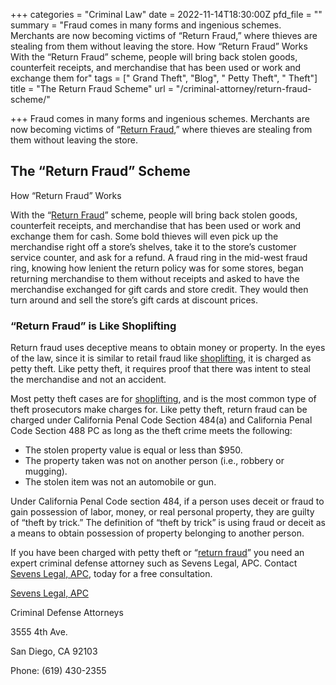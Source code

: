 +++
categories = "Criminal Law"
date = 2022-11-14T18:30:00Z
pfd_file = ""
summary = "Fraud comes in many forms and ingenious schemes. Merchants are now becoming victims of “Return Fraud,” where thieves are stealing from them without leaving the store. How “Return Fraud” Works With the “Return Fraud” scheme, people will bring back stolen goods, counterfeit receipts, and merchandise that has been used or work and exchange them for"
tags = [" Grand Theft", "Blog", " Petty Theft", "  Theft"]
title = "The Return Fraud Scheme"
url = "/criminal-attorney/return-fraud-scheme/"

+++
Fraud comes in many forms and ingenious schemes. Merchants are now becoming victims of “[Return Fraud](https://www.sevenslegal.com/san-diego-theft-lawyer/ "San Diego Theft Lawyer"),” where thieves are stealing from them without leaving the store.

## The “Return Fraud” Scheme

How “Return Fraud” Works

With the “[Return Fraud](https://www.sevenslegal.com/san-diego-theft-lawyer/ "San Diego Theft Lawyer")” scheme, people will bring back stolen goods, counterfeit receipts, and merchandise that has been used or work and exchange them for cash. Some bold thieves will even pick up the merchandise right off a store’s shelves, take it to the store’s customer service counter, and ask for a refund. A fraud ring in the mid-west fraud ring, knowing how lenient the return policy was for some stores, began returning merchandise to them without receipts and asked to have the merchandise exchanged for gift cards and store credit. They would then turn around and sell the store’s gift cards at discount prices.

### “Return Fraud” is Like Shoplifting

Return fraud uses deceptive means to obtain money or property. In the eyes of the law, since it is similar to retail fraud like [shoplifting](https://www.sevenslegal.com/san-diego-theft-lawyer/ "San Diego Theft Lawyer"), it is charged as petty theft. Like petty theft, it requires proof that there was intent to steal the merchandise and not an accident.

Most petty theft cases are for [shoplifting](https://www.sevenslegal.com/san-diego-theft-lawyer/ "San Diego Theft Lawyer"), and is the most common type of theft prosecutors make charges for. Like petty theft, return fraud can be charged under California Penal Code Section 484(a) and California Penal Code Section 488 PC as long as the theft crime meets the following:

* The stolen property value is equal or less than $950.
* The property taken was not on another person (i.e., robbery or mugging).
* The stolen item was not an automobile or gun.

Under California Penal Code section 484, if a person uses deceit or fraud to gain possession of labor, money, or real personal property, they are guilty of “theft by trick.” The definition of “theft by trick” is using fraud or deceit as a means to obtain possession of property belonging to another person.

If you have been charged with petty theft or “[return fraud](https://www.sevenslegal.com/san-diego-theft-lawyer/ "San Diego Theft Lawyer")” you need an expert criminal defense attorney such as Sevens Legal, APC. Contact [Sevens Legal, APC](https://www.sevenslegal.com/ "Sevens Legal, APC"), today for a free consultation.

[Sevens Legal, APC](https://www.sevenslegal.com/ "Sevens Legal, APC")

Criminal Defense Attorneys

3555 4th Ave.

San Diego, CA 92103

Phone: (619) 430-2355